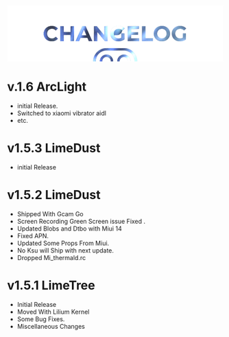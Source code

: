 <img src="https://raw.githubusercontent.com/DroidX-UI-Devices/Official_Devices/13/banners/changelogs.png" />

# v.1.6 ArcLight

- initial Release.
- Switched to xiaomi vibrator aidl
- etc.

# v1.5.3 LimeDust

- initial Release

# v1.5.2 LimeDust

- Shipped With Gcam Go
- Screen Recording Green Screen issue Fixed .
- Updated Blobs and Dtbo with Miui 14
- Fixed APN.
- Updated Some Props From Miui.
- No Ksu will Ship with next update.
- Dropped Mi_thermald.rc

# v1.5.1 LimeTree

- Initial Release 
- Moved With Lilium Kernel
- Some Bug Fixes.
- Miscellaneous Changes

